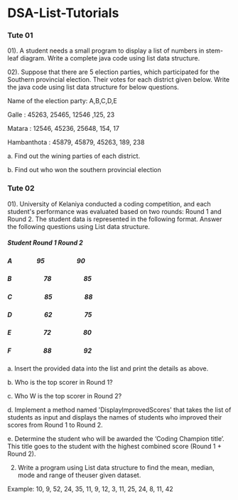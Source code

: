 # DSA-List-Tutorials
### Tute 01 
 01). A student needs a small program to display a list of numbers in stem-leaf diagram. Write a complete java code using list data structure. 
 
 02). Suppose that there are 5 election parties, which participated for the Southern provincial election. Their votes for each district given below. Write the java code using list data structure for below questions.
 
 Name of the election party: A,B,C,D,E
 
 Galle : 45263, 25465, 12546 ,125, 23
 
 Matara : 12546, 45236, 25648, 154, 17
 
 Hambanthota : 45879, 45879, 45263, 189, 238

 a. Find out the wining parties of each district.
 
 b. Find out who won the southern provincial election
### Tute 02
01). University of Kelaniya conducted a coding competition, and each student's performance was evaluated based on two rounds: Round 1 and Round 2. The student data is represented in the
following format. Answer the following questions using List data structure.

##### Student Round 1 Round 2
##### A &emsp; &emsp; &emsp;  95 &emsp; &emsp; &emsp; &emsp; 90
##### B &emsp; &emsp; &emsp; &emsp; 78 &emsp; &emsp; &emsp; &emsp; 85
##### C &emsp; &emsp; &emsp; &emsp; 85 &emsp; &emsp; &emsp; &emsp; 88
##### D &emsp; &emsp; &emsp; &emsp; 62 &emsp; &emsp; &emsp; &emsp; 75
##### E &emsp; &emsp; &emsp; &emsp; 72 &emsp; &emsp; &emsp; &emsp; 80
##### F &emsp; &emsp; &emsp; &emsp; 88 &emsp; &emsp; &emsp; &emsp; 92

a. Insert the provided data into the list and print the details as above.

b. Who is the top scorer in Round 1?

c. Who W is the top scorer in Round 2?

d. Implement a method named 'DisplayImprovedScores' that takes the list of students as input and displays the names of students who improved their scores from Round 1 to Round 2.

e. Determine the student who will be awarded the ‘Coding Champion title’. This title goes to the student with the highest combined score (Round 1 + Round 2).

02) Write a program using List data structure to find the mean, median, mode and range of theuser given dataset.
   
Example: 10, 9, 52, 24, 35, 11, 9, 12, 3, 11, 25, 24, 8, 11, 42
